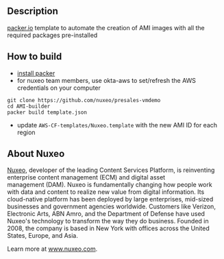 ## Description

[packer.io](https://www.packer.io/) template to automate the creation of AMI images with all the required packages pre-installed

## How to build

- [install packer](https://learn.hashicorp.com/tutorials/packer/getting-started-install)
- for nuxeo team members, use okta-aws to set/refresh the AWS credentials on your computer

```
git clone https://github.com/nuxeo/presales-vmdemo
cd AMI-builder
packer build template.json
```

- update `AWS-CF-templates/Nuxeo.template` with the new AMI ID for each region

## About Nuxeo
[Nuxeo](www.nuxeo.com), developer of the leading Content Services Platform, is reinventing enterprise content management (ECM) and digital asset management (DAM). Nuxeo is fundamentally changing how people work with data and content to realize new value from digital information. Its cloud-native platform has been deployed by large enterprises, mid-sized businesses and government agencies worldwide. Customers like Verizon, Electronic Arts, ABN Amro, and the Department of Defense have used Nuxeo's technology to transform the way they do business. Founded in 2008, the company is based in New York with offices across the United States, Europe, and Asia.

Learn more at www.nuxeo.com.
